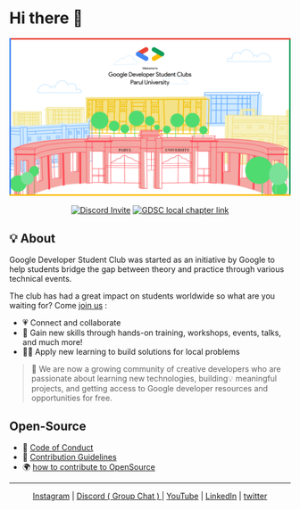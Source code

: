 # Hi there 👋

![GDSC_BANNER](https://raw.githubusercontent.com/GDSCParulUniversity/.github/main/profile/images/GDSC.png)

<div align="center">
<a target="_blank" href="https://discord.gg/Ar8H3RhqQ4"><img alt="Discord Invite" src="https://img.shields.io/discord/765517809672519700?label=Discord%20GDSC%20PU&logo=discord&logoColor=white&style=flat-square"></a>
<a target="_blank" href="https://gdsc.community.dev/parul-university-vadodara/"><img alt="GDSC local chapter link" src="https://img.shields.io/badge/GDSC%20chapter-check%20out%20%26%20join%20us-orange?style=flat-square"></a>
</div>

## 💡 About
Google Developer Student Club was started as an initiative by Google to help students bridge the gap between theory and practice through various technical events.

The club has had a great impact on students worldwide so what are you waiting for?
Come [join us](https://gdsc.community.dev/parul-university-vadodara/) :
- 💗 Connect and collaborate
- 👥 Gain new skills through hands-on training, workshops, events, talks, and much more!
- 🧑‍💻 Apply new learning to build solutions for local problems

> 🚀 We are now a growing community of creative developers who are passionate about learning new technologies, building💡 meaningful projects, and getting access to Google developer resources and opportunities for free.

## Open-Source 
- 📘 [Code of Conduct](https://github.com/GDSCParulUniversity/.github/blob/main/CODE_OF_CONDUCT.md)
- 📙 [Contribution Guidelines](https://github.com/GDSCParulUniversity/.github/blob/main/CONTRIBUTING.md)
- 🌍 [how to contribute to OpenSource](https://opensource.guide/)
<!-- - ⚙️ Current projects [for later] -->

<hr>

<p align="center">
    <a target="_blank" href="https://www.instagram.com/gdsc_pu/"><u>Instagram</u></a>
    | <a target="_blank" href="https://discord.gg/Ar8H3RhqQ4"><u>Discord ( Group Chat ) </u></a>
    | <a target="_blank" href="https://www.youtube.com/channel/UCyORBFDGPvUU0hPL2PRaxsg"> <u>YouTube</u></a>
    | <a target="_blank" href="https://www.linkedin.com/company/dscpu/"><u>LinkedIn</u></a>
    | <a target="_blank" href="https://twitter.com/gdsc_pu"><u>twitter</u></a>
</p>
